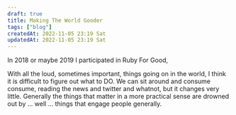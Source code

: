 ```yaml
---
draft: true
title: Making The World Gooder
tags: ["blog"]
createdAt: 2022-11-05 23:19 Sat
updatedAt: 2022-11-05 23:19 Sat
---
```


In 2018 or maybe 2019 I participated in Ruby For Good,

With all the loud, sometimes important, things going on in the world, I think it is difficult to figure out what to DO. We can sit around and consume consume, reading the news and twitter and whatnot, but it changes very little. Generally the things that matter in a more practical sense are drowned out by ... well ... things that engage people generally.
